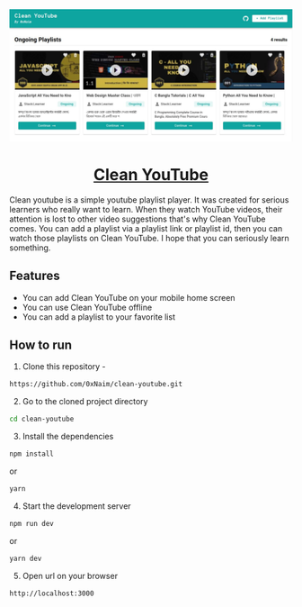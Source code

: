 <!-- PROJECT COVER IMAGE -->
<div align='center'>
  <img src='https://raw.githubusercontent.com/0xNaim/clean-youtube/main/public/clean-youtube.jpg' />
  <h1 align='center'><a href='https://clean-youtube-mocha.vercel.app/' target='_blank'>Clean YouTube</a></h1>
</div>

<!-- PROJECT DESCRIPTIONS -->
<p>
  Clean youtube is a simple youtube playlist player. It was created for serious learners who really want to learn. When they watch YouTube videos, their attention is lost to other video suggestions that's why Clean YouTube comes. You can add a playlist via a playlist link or playlist id, then you can watch those playlists on Clean YouTube. I hope that you can seriously learn something.
</p>

<!-- FEATURES -->
## Features
  * You can add Clean YouTube on your mobile home screen
  * You can use Clean YouTube offline
  * You can add a playlist to your favorite list

<!-- HOW TO RUN -->
## How to run

1. Clone this repository -
```sh
https://github.com/0xNaim/clean-youtube.git
```

2. Go to the cloned project directory
```sh
cd clean-youtube
```

3. Install the dependencies
```sh
npm install
```
or
```sh
yarn
```

4. Start the development server
```sh
npm run dev
```
or
```sh
yarn dev
```

5. Open url on your browser
```sh
http://localhost:3000
```

